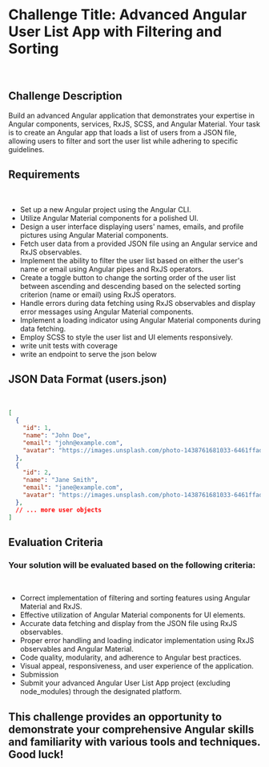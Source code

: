 # Challenge Title: Advanced Angular User List App with Filtering and Sorting
 
## Challenge Description
Build an advanced Angular application that demonstrates your expertise in Angular components, services, RxJS, SCSS, and Angular Material. Your task is to create an Angular app that loads a list of users from a JSON file, allowing users to filter and sort the user list while adhering to specific guidelines.
 
## Requirements
 
- Set up a new Angular project using the Angular CLI.
- Utilize Angular Material components for a polished UI.
- Design a user interface displaying users' names, emails, and profile pictures using Angular Material components.
- Fetch user data from a provided JSON file using an Angular service and RxJS observables.
- Implement the ability to filter the user list based on either the user's name or email using Angular pipes and RxJS operators.
- Create a toggle button to change the sorting order of the user list between ascending and descending based on the selected sorting criterion (name or email) using RxJS operators.
- Handle errors during data fetching using RxJS observables and display error messages using Angular Material components.
- Implement a loading indicator using Angular Material components during data fetching.
- Employ SCSS to style the user list and UI elements responsively.
- write unit tests with coverage
- write an endpoint to serve the json below
 
## JSON Data Format (users.json)
 
```json
[
  {
    "id": 1,
    "name": "John Doe",
    "email": "john@example.com",
    "avatar": "https://images.unsplash.com/photo-1438761681033-6461ffad8d80?ixlib=rb-4.0.3&ixid=M3wxMjA3fDB8MHxwaG90by1wYWdlfHx8fGVufDB8fHx8fA%3D%3D&auto=format&fit=crop&w=1470&q=80"
  },
  {
    "id": 2,
    "name": "Jane Smith",
    "email": "jane@example.com",
    "avatar": "https://images.unsplash.com/photo-1438761681033-6461ffad8d80?ixlib=rb-4.0.3&ixid=M3wxMjA3fDB8MHxwaG90by1wYWdlfHx8fGVufDB8fHx8fA%3D%3D&auto=format&fit=crop&w=1470&q=80"
  },
  // ... more user objects
]
```
## Evaluation Criteria
### Your solution will be evaluated based on the following criteria:
 
- Correct implementation of filtering and sorting features using Angular Material and RxJS.
- Effective utilization of Angular Material components for UI elements.
- Accurate data fetching and display from the JSON file using RxJS observables.
- Proper error handling and loading indicator implementation using RxJS observables and Angular Material.
- Code quality, modularity, and adherence to Angular best practices.
- Visual appeal, responsiveness, and user experience of the application.
- Submission
- Submit your advanced Angular User List App project (excluding node_modules) through the designated platform.
 
## This challenge provides an opportunity to demonstrate your comprehensive Angular skills and familiarity with various tools and techniques. Good luck!
